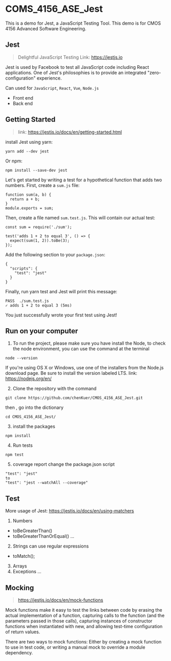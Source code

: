 # COMS_4156_ASE_Jest
This is a demo for Jest, a JavaScript Testing Tool. This demo is for CMOS 4156 Advanced Software Engineering.

## Jest
> Delightful JavaScript Testing
Link: https://jestjs.io

Jest is used by Facebook to test all JavaScript code including React applications. One of Jest's philosophies is to provide an integrated "zero-configuration" experience.

Can used for ```JavaScript```, ```React```, ```Vue```, ```Node.js```
- Front end
- Back end

## Getting Started
> link: https://jestjs.io/docs/en/getting-started.html

install Jest using yarn:
```
yarn add --dev jest
```
Or npm:
```
npm install --save-dev jest
```
Let's get started by writing a test for a hypothetical function that adds two numbers. First, create a ```sum.js``` file:
```
function sum(a, b) {
  return a + b;
}
module.exports = sum;
```
Then, create a file named ```sum.test.js```. This will contain our actual test:
```
const sum = require('./sum');

test('adds 1 + 2 to equal 3', () => {
  expect(sum(1, 2)).toBe(3);
});
```
Add the following section to your ```package.json```:
```
{
  "scripts": {
    "test": "jest"
  }
}
```
Finally, run yarn test and Jest will print this message:
```
PASS  ./sum.test.js
✓ adds 1 + 2 to equal 3 (5ms)
```

You just successfully wrote your first test using Jest!

## Run on your computer

1. To run the project, please make sure you have install the Node, to check the node environment, you can use the command at the terminal
```
node --version
```
If you're using OS X or Windows, use one of the installers from the Node.js download page. Be sure to install the version labeled LTS.
link: https://nodejs.org/en/

2. Clone the repository with the command
```
git clone https://github.com/chenKuer/CMOS_4156_ASE_Jest.git
```
then , go into the dictionary
```
cd CMOS_4156_ASE_Jest/
```

3. install the packages
```
npm install
```
4. Run tests
```
npm test
```
5. coverage report
change the package.json script
```
"test": "jest"
to
"test": "jest --watchAll --coverage"
```

## Test

More usage of Jest:
https://jestjs.io/docs/en/using-matchers

1. Numbers
- toBeGreaterThan()
- toBeGreaterThanOrEqual()
...
2. Strings
can use regular expressions
- toMatch();

3. Arrays
4. Exceptions
...


## Mocking
> https://jestjs.io/docs/en/mock-functions

Mock functions make it easy to test the links between code by erasing the actual implementation of a function, capturing calls to the function (and the parameters passed in those calls), capturing instances of constructor functions when instantiated with new, and allowing test-time configuration of return values.

There are two ways to mock functions: Either by creating a mock function to use in test code, or writing a manual mock to override a module dependency.

